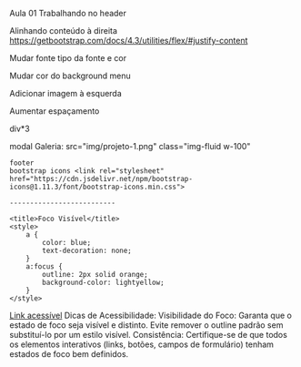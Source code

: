 Aula 01
Trabalhando no header

Alinhando conteúdo à direita
https://getbootstrap.com/docs/4.3/utilities/flex/#justify-content

Mudar fonte
tipo da fonte e cor

Mudar cor do background menu

Adicionar imagem à esquerda

Aumentar espaçamento



div*3

modal
Galeria:  src="img/projeto-1.png"
    class="img-fluid w-100"

    footer
    bootstrap icons <link rel="stylesheet" href="https://cdn.jsdelivr.net/npm/bootstrap-icons@1.11.3/font/bootstrap-icons.min.css">

    --------------------------

    <title>Foco Visível</title>
    <style>
        a {
            color: blue;
            text-decoration: none;
        }
        a:focus {
            outline: 2px solid orange;
            background-color: lightyellow;
        }
    </style>
</head>
<body>
    <a href="#">Link acessível</a>
</body>
</html>
Dicas de Acessibilidade:
Visibilidade do Foco: Garanta que o estado de foco seja visível e distinto. Evite remover o outline padrão sem substituí-lo por um estilo visível.
Consistência: Certifique-se de que todos os elementos interativos (links, botões, campos de formulário) tenham estados de foco bem definidos.